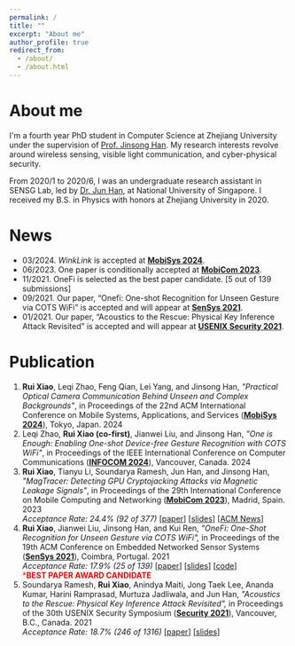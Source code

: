 ```yaml
---
permalink: /
title: ""
excerpt: "About me"
author_profile: true
redirect_from: 
  - /about/
  - /about.html
---
```


# About me

I'm a fourth year PhD student in Computer Science at Zhejiang University under the supervision of [Prof. Jinsong Han](https://person.zju.edu.cn/en/hanjinsong). My research interests revolve around wireless sensing, visible light communication, and cyber-physical security.

From 2020/1 to 2020/6, I was an undergraduate research assistant in SENSG Lab, led by [Dr. Jun Han](http://www.junhan.org/), at National University of Singapore. I received my B.S. in Physics with honors at Zhejiang University in 2020. 

# News
- 03/2024. *WinkLink* is accepted at **[MobiSys 2024](https://sigmobile.org/mobisys/2024/)**.
- 06/2023. One paper is conditionally accepted at **[MobiCom 2023](https://sigmobile.org/mobicom/2023/)**.
- 11/2021. OneFi is selected as the best paper candidate. [5 out of 139 submissions]
- 09/2021. Our paper, “Onefi: One-shot Recognition for Unseen Gesture via COTS WiFi” is accepted and will appear at **[SenSys 2021](https://sensys.acm.org/2021/)**.
- 01/2021. Our paper, “Acoustics to the Rescue: Physical Key Inference Attack Revisited” is accepted and will appear at **[USENIX Security 2021](https://www.usenix.org/conference/usenixsecurity21)**.

# Publication
1. **Rui Xiao**, Leqi Zhao, Feng Qian, Lei Yang, and Jinsong Han, *"Practical Optical Camera Communication Behind Unseen and Complex Backgrounds"*, in Proceedings of the 22nd ACM International Conference on Mobile Systems, Applications, and Services (**[MobiSys 2024](https://sigmobile.org/mobisys/2024/)**), Tokyo, Japan. 2024  
1. Leqi Zhao, **Rui Xiao (co-first)**, Jianwei Liu, and Jinsong Han, *"One is Enough: Enabling One-shot Device-free Gesture Recognition with COTS WiFi"*, in Proceedings of the IEEE International Conference on Computer Communications (**[INFOCOM 2024](https://infocom2024.ieee-infocom.org/)**), Vancouver, Canada. 2024  
1. **Rui Xiao**, Tianyu Li, Soundarya Ramesh, Jun Han, and Jinsong Han, *"MagTracer: Detecting GPU Cryptojacking Attacks via Magnetic Leakage Signals"*, in Proceedings of the 29th International Conference on Mobile Computing and Networking (**[MobiCom 2023](https://sigmobile.org/mobicom/2023/)**), Madrid, Spain. 2023  
    *Acceptance Rate: 24.4% (92 of 377)* [[paper](https://ruixiao24.github.io/files/magtracer-mobicom23.pdf)] [[slides](https://ruixiao24.github.io/files/MagTracer-mobicom23.pptx)] [[ACM News](https://cacm.acm.org/news/278052-magnetic-sensors-pinpoint-gpu-cryptojacking-attacks/fulltext)]
1. **Rui Xiao**, Jianwei Liu, Jinsong Han, and Kui Ren, *"OneFi: One-Shot Recognition for Unseen Gesture via COTS WiFi",* in Proceedings of the 19th ACM Conference on Embedded Networked Sensor Systems (**[SenSys 2021](https://sensys.acm.org/2021/)**), Coimbra, Portugal. 2021  
    *Acceptance Rate: 17.9% (25 of 139)* [[paper](https://ruixiao24.github.io/files/rui_onefi.pdf)] [[slides](https://ruixiao24.github.io/files/onefi-sensys21.pptx)] [[code](https://github.com/ruixiao24/onefi)]  
    <span style="color:red"> ***BEST PAPER AWARD CANDIDATE**</span>
1. Soundarya Ramesh, **Rui Xiao**, Anindya Maiti, Jong Taek Lee, Ananda Kumar, Harini Ramprasad, Murtuza Jadliwala, and Jun Han, *"Acoustics to the Rescue: Physical Key Inference Attack Revisited",* in Proceedings of the 30th USENIX Security Symposium (**[Security 2021](https://www.usenix.org/conference/usenixsecurity21)**), Vancouver, B.C., Canada. 2021  
    *Acceptance Rate: 18.7% (246 of 1316)* [[paper](https://www.usenix.org/system/files/sec21fall-ramesh.pdf)] [[slides](https://www.usenix.org/system/files/sec21_slides_ramesh.pdf)] 
